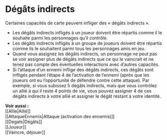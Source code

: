 # Dégâts indirects
Certaines capacités de carte peuvent infliger des « dégâts indirects ».
- Les dégâts indirects infligés à un joueur doivent être répartis comme il le souhaite parmi les personnages qu’il contrôle.
- Les dégâts indirects infligés à un groupe de joueurs doivent être répartis comme ils le souhaitent parmi tous les personnages amis en jeu.
- Quand vous assignez les dégâts indirects, un personnage ne peut pas se voir assigner plus de dégâts indirects que ce qui le vaincrait et ne tenez pas compte des éventuelles interactions avec d’autres capacités.
- Si l’attaque d’un ennemi inflige des dégâts indirects, ces dégâts sont infligés pendant l’étape 4 de l’activation de l’ennemi (après que les joueurs ont eu l’opportunité de défendre contre cette attaque). Par exemple, si vous subissez 5 dégâts indirects, mais que vous contrôlez un allié à qui il reste 4 points de vie, vous pouvez assigner 4 de ces dégâts indirects à votre allié et assigner le dégât restant à votre identité.

**Voir aussi :**  
[[Allie|Allié]]  
[[AttaqueEnnemis|Attaque (activation des ennemis)]]  
[[Degats|Dégâts]]  
[[Joueur]]  
[[Vaincre, déjouer]]